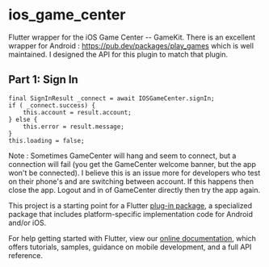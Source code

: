 # ios_game_center

Flutter wrapper for the iOS Game Center -- GameKit. There is an excellent
 wrapper for Android : https://pub.dev/packages/play_games which is well
  maintained. I designed the API for this plugin to match that plugin.

## Part 1: Sign In 
    final SignInResult _connect = await IOSGameCenter.signIn;
    if ( _connect.success) {
        this.account = result.account;
    } else {
        this.error = result.message;
    }
    this.loading = false;

Note : Sometimes GameCenter will hang and seem to connect, but a connection
 will fail (you get the GameCenter welcome banner,  but the app won't be
  connected). I believe this is an issue more for developers who test on
   their phone's and are switching between account. If this happens then
    close the app. Logout and in of GameCenter directly then try the app again.




This project is a starting point for a Flutter
[plug-in package](https://flutter.dev/developing-packages/),
a specialized package that includes platform-specific implementation code for
Android and/or iOS.

For help getting started with Flutter, view our 
[online documentation](https://flutter.dev/docs), which offers tutorials, 
samples, guidance on mobile development, and a full API reference.
